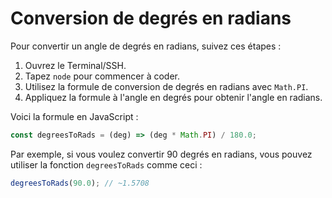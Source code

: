# Conversion de degrés en radians

Pour convertir un angle de degrés en radians, suivez ces étapes :

1. Ouvrez le Terminal/SSH.
2. Tapez `node` pour commencer à coder.
3. Utilisez la formule de conversion de degrés en radians avec `Math.PI`.
4. Appliquez la formule à l'angle en degrés pour obtenir l'angle en radians.

Voici la formule en JavaScript :

```js
const degreesToRads = (deg) => (deg * Math.PI) / 180.0;
```

Par exemple, si vous voulez convertir 90 degrés en radians, vous pouvez utiliser la fonction `degreesToRads` comme ceci :

```js
degreesToRads(90.0); // ~1.5708
```
